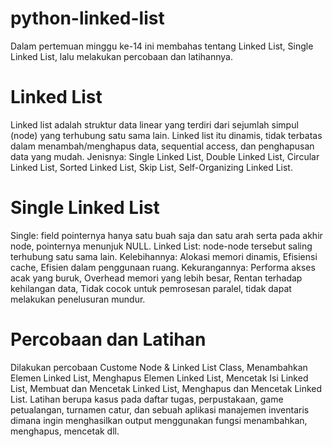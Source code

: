 # python-linked-list
Dalam pertemuan minggu ke-14 ini membahas tentang Linked List, Single Linked List, lalu melakukan percobaan dan latihannya.
# Linked List
Linked list adalah struktur data linear yang terdiri dari sejumlah simpul (node) yang terhubung satu sama lain.
Linked list itu dinamis, tidak terbatas dalam menambah/menghapus data, sequential access, dan penghapusan data yang mudah.
Jenisnya: Single Linked List, Double Linked List, Circular Linked List, Sorted Linked List, Skip List, Self-Organizing Linked List.
# Single Linked List
Single: field pointernya hanya satu buah saja dan satu arah serta pada akhir node, pointernya menunjuk NULL.
Linked List: node-node tersebut saling terhubung satu sama lain.
Kelebihannya: Alokasi memori dinamis, Efisiensi cache, Efisien dalam penggunaan ruang.
Kekurangannya: Performa akses acak yang buruk, Overhead memori yang lebih besar, Rentan terhadap kehilangan data, Tidak cocok untuk pemrosesan paralel, tidak dapat melakukan penelusuran mundur.
# Percobaan dan Latihan
Dilakukan percobaan Custome Node & Linked List Class, Menambahkan Elemen Linked List, Menghapus Elemen Linked List, Mencetak Isi Linked List, Membuat dan Mencetak Linked List, Menghapus dan Mencetak Linked List.
Latihan berupa kasus pada daftar tugas, perpustakaan, game petualangan, turnamen catur, dan sebuah aplikasi manajemen inventaris dimana ingin menghasilkan output menggunakan fungsi menambahkan, menghapus, mencetak dll.
